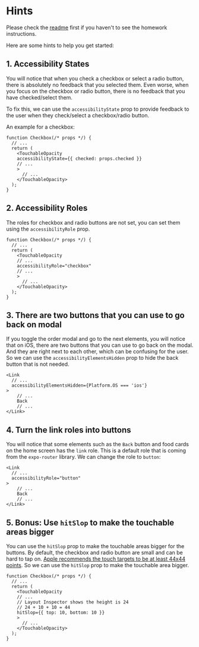 # Hints

Please check the [readme](./README.md) first if you haven't to see the homework instructions.

Here are some hints to help you get started:

## 1. Accessibility States

You will notice that when you check a checkbox or select a radio button, there is absolutely no feedback that you selected them.
Even worse, when you focus on the checkbox or radio button, there is no feedback that you have checked/select them.

To fix this, we can use the `accessibilityState` prop to provide feedback to the user when they check/select a checkbox/radio button.

An example for a checkbox:

```tsx
function Checkbox(/* props */) {
  // ...
  return (
    <TouchableOpacity
    accessibilityState={{ checked: props.checked }}
    // ...
    >
      // ...
    </TouchableOpacity>
  );
}
```

## 2. Accessibility Roles

The roles for checkbox and radio buttons are not set, you can set them using the `accessibilityRole` prop.

```tsx
function Checkbox(/* props */) {
  // ...
  return (
    <TouchableOpacity
    // ...
    accessibilityRole="checkbox"
    // ...
    >
      // ...
    </TouchableOpacity>
  );
}
```

## 3. There are two buttons that you can use to go back on modal

If you toggle the order modal and go to the next elements, you will notice that on iOS, there are two buttons that you can use to go back on the modal.
And they are right next to each other, which can be confusing for the user.
So we can use the `accessibilityElementsHidden` prop to hide the back button that is not needed.

```tsx
<Link
  // ...
  accessibilityElementsHidden={Platform.OS === 'ios'}
>
    // ...
    Back
    // ...
</Link>
```

## 4. Turn the link roles into buttons

You will notice that some elements such as the `Back` button and food cards on the home screen has the `link` role. This is a default role that is coming from the `expo-router` library.
We can change the role to `button`:

```tsx
<Link
  // ...
  accessibilityRole="button"
>
    // ...
    Back
    // ...
</Link>
```

## 5. Bonus: Use `hitSlop` to make the touchable areas bigger

You can use the `hitSlop` prop to make the touchable areas bigger for the buttons. By default, the checkbox and radio button are small and can be hard to tap on.
[Apple recommends the touch targets to be at least 44x44 points](https://developer.apple.com/design/human-interface-guidelines/accessibility#Buttons-and-controls). So we can use the `hitSlop` prop to make the touchable area bigger.

```tsx
function Checkbox(/* props */) {
  // ...
  return (
    <TouchableOpacity
    // ...
    // Layout Inspector shows the height is 24
    // 24 + 10 + 10 = 44
    hitSlop={{ top: 10, bottom: 10 }}
    >
      // ...
    </TouchableOpacity>
  );
}
```
